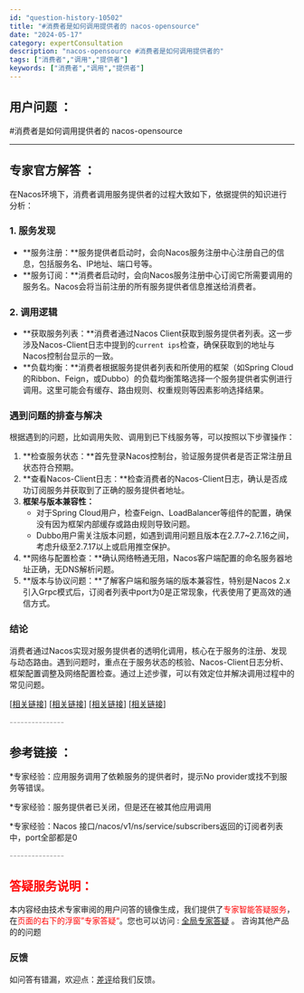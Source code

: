 ```yaml
---
id: "question-history-10502"
title: "#消费者是如何调用提供者的 nacos-opensource"
date: "2024-05-17"
category: expertConsultation
description: "nacos-opensource #消费者是如何调用提供者的"
tags: ["消费者","调用","提供者"]
keywords: ["消费者","调用","提供者"]
---
```


## 用户问题 ： 
 #消费者是如何调用提供者的 nacos-opensource 

---------------
## 专家官方解答 ：

在Nacos环境下，消费者调用服务提供者的过程大致如下，依据提供的知识进行分析：

### 1. 服务发现
- **服务注册：**服务提供者启动时，会向Nacos服务注册中心注册自己的信息，包括服务名、IP地址、端口号等。
- **服务订阅：**消费者启动时，会向Nacos服务注册中心订阅它所需要调用的服务名。Nacos会将当前注册的所有服务提供者信息推送给消费者。

### 2. 调用逻辑
- **获取服务列表：**消费者通过Nacos Client获取到服务提供者列表。这一步涉及Nacos-Client日志中提到的`current ips`检查，确保获取到的地址与Nacos控制台显示的一致。
- **负载均衡：**消费者根据服务提供者列表和所使用的框架（如Spring Cloud的Ribbon、Feign，或Dubbo）的负载均衡策略选择一个服务提供者实例进行调用。这里可能会有缓存、路由规则、权重规则等因素影响选择结果。

### 遇到问题的排查与解决
根据遇到的问题，比如调用失败、调用到已下线服务等，可以按照以下步骤操作：

1. **检查服务状态：**首先登录Nacos控制台，验证服务提供者是否正常注册且状态符合预期。
2. **查看Nacos-Client日志：**检查消费者的Nacos-Client日志，确认是否成功订阅服务并获取到了正确的服务提供者地址。
3. **框架与版本兼容性：**
   - 对于Spring Cloud用户，检查Feign、LoadBalancer等组件的配置，确保没有因为框架内部缓存或路由规则导致问题。
   - Dubbo用户需关注版本问题，如遇到调用问题且版本在2.7.7~2.7.16之间，考虑升级至2.7.17以上或启用推空保护。
4. **网络与配置检查：**确认网络畅通无阻，Nacos客户端配置的命名服务器地址正确，无DNS解析问题。
5. **版本与协议问题：**了解客户端和服务端的版本兼容性，特别是Nacos 2.x引入Grpc模式后，订阅者列表中port为0是正常现象，代表使用了更高效的通信方式。

### 结论
消费者通过Nacos实现对服务提供者的透明化调用，核心在于服务的注册、发现与动态路由。遇到问题时，重点在于服务状态的核验、Nacos-Client日志分析、框架配置调整及网络配置检查。通过上述步骤，可以有效定位并解决调用过程中的常见问题。

[[相关链接](https://aliyuque.antfin.com/ozb6sn/nacos-opensource/toyvi01c9rwg41ly)]
[[相关链接](https://aliyuque.antfin.com/ozb6sn/nacos-opensource/hitz9hrpcdxnrovn)]
[[相关链接](https://aliyuque.antfin.com/ozb6sn/nacos-opensource/ci3i97p07s73tewg)]
[[相关链接](https://aliyuque.antfin.com/ozb6sn/nacos-opensource/kzc8nbuxwbpnxn5w)]


<font color="#949494">---------------</font> 


## 参考链接 ：

*专家经验：应用服务调用了依赖服务的提供者时，提示No provider或找不到服务等错误。 
 
 *专家经验：服务提供者已关闭，但是还在被其他应用调用 
 
 *专家经验：Nacos 接口/nacos/v1/ns/service/subscribers返回的订阅者列表中，port全部都是0 


 <font color="#949494">---------------</font> 
 


## <font color="#FF0000">答疑服务说明：</font> 

本内容经由技术专家审阅的用户问答的镜像生成，我们提供了<font color="#FF0000">专家智能答疑服务</font>，在<font color="#FF0000">页面的右下的浮窗”专家答疑“</font>。您也可以访问 : [全局专家答疑](https://opensource.alibaba.com/chatBot) 。 咨询其他产品的的问题

### 反馈
如问答有错漏，欢迎点：[差评](https://ai.nacos.io/user/feedbackByEnhancerGradePOJOID?enhancerGradePOJOId=13919)给我们反馈。
